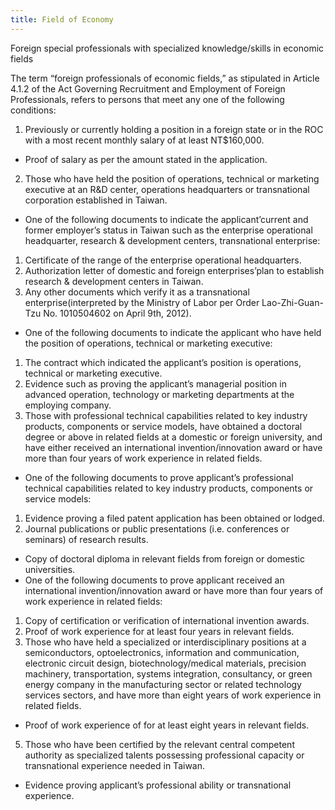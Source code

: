 ```yaml
---
title: Field of Economy
---
```

<!--StartFragment-->

Foreign special professionals with specialized knowledge/skills in economic fields

The term “foreign professionals of economic fields,” as stipulated in Article 4.1.2 of the Act Governing Recruitment and Employment of Foreign Professionals, refers to persons that meet any one of the following conditions:

1. Previously or currently holding a position in a foreign state or in the ROC with a most recent monthly salary of at least NT$160,000.

* Proof of salary as per the amount stated in the application.

2. Those who have held the position of operations, technical or marketing executive at an R&D center, operations headquarters or transnational corporation established in Taiwan.

* One of the following documents to indicate the applicant’current and former employer’s status in Taiwan such as the enterprise operational headquarter, research & development centers, transnational enterprise:

1. Certificate of the range of the enterprise operational headquarters.
2. Authorization letter of domestic and foreign enterprises’plan to establish research & development centers in Taiwan.
3. Any other documents which verify it as a transnational enterprise(interpreted by the Ministry of Labor per Order Lao-Zhi-Guan-Tzu No. 1010504602 on April 9th, 2012).

* One of the following documents to indicate the applicant who have held the position of operations, technical or marketing executive:

1. The contract which indicated the applicant’s position is operations, technical or marketing executive.
2. Evidence such as proving the applicant’s managerial position in advanced operation, technology or marketing departments at the employing company.
3. Those with professional technical capabilities related to key industry products, components or service models, have obtained a doctoral degree or above in related fields at a domestic or foreign university, and have either received an international invention/innovation award or have more than four years of work experience in related fields.

* One of the following documents to prove applicant’s professional technical capabilities related to key industry products, components or service models:

1. Evidence proving a filed patent application has been obtained or lodged.
2. Journal publications or public presentations (i.e. conferences or seminars) of research results.

* Copy of doctoral diploma in relevant fields from foreign or domestic universities.
* One of the following documents to prove applicant received an international invention/innovation award or have more than four years of work experience in related fields:

1. Copy of certification or verification of international invention awards.
2. Proof of work experience for at least four years in relevant fields.
3. Those who have held a specialized or interdisciplinary positions at a semiconductors, optoelectronics, information and communication, electronic circuit design, biotechnology/medical materials, precision machinery, transportation, systems integration, consultancy, or green energy company in the manufacturing sector or related technology services sectors, and have more than eight years of work experience in related fields.

* Proof of work experience of for at least eight years in relevant fields.

5. Those who have been certified by the relevant central competent authority as specialized talents possessing professional capacity or transnational experience needed in Taiwan.

* Evidence proving applicant’s professional ability or transnational experience.



<!--EndFragment-->